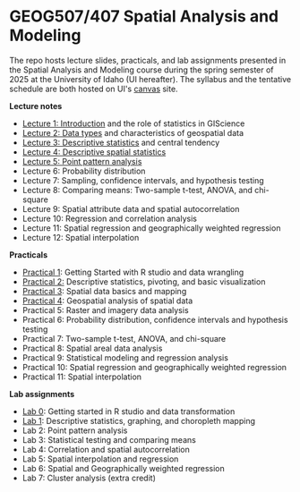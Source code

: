 # GEOG507/407 Spatial Analysis and Modeling

The repo hosts lecture slides, practicals, and lab assignments presented in the Spatial Analysis and Modeling course during the spring semester of 2025 at the University of Idaho (UI hereafter). The syllabus and the tentative schedule are both hosted on UI's [canvas](https://canvas.uidaho.edu/) site.

**Lecture notes**

-   [Lecture 1: Introduction](Lectures/Lecture1_Introduction.html) and the role of statistics in GIScience
-   [Lecture 2: Data types](Lectures/Lecture2_DataTypes_Characteristics.html) and characteristics of geospatial data
-   [Lecture 3: Descriptive statistics](Lectures/Lecture3_CentralTendencyDescriptiveStats.html) and central tendency
-   [Lecture 4: Descriptive spatial statistics](Lectures/Lecture4_DescriptiveSpatialStatistics.zip)
-   [Lecture 5: Point pattern analysis](Lectures/Lecture5_PointPatternAnalysis.zip)
-   Lecture 6: Probability distribution
-   Lecture 7: Sampling, confidence intervals, and hypothesis testing
-   Lecture 8: Comparing means: Two-sample t-test, ANOVA, and chi-square
-   Lecture 9: Spatial attribute data and spatial autocorrelation
-   Lecture 10: Regression and correlation analysis
-   Lecture 11: Spatial regression and geographically weighted regression
-   Lecture 12: Spatial interpolation

**Practicals**

-   [Practical 1](Practicals/1_Practical.html): Getting Started with R studio and data wrangling
-   [Practical 2:](Practicals/2_Practical.html) Descriptive statistics, pivoting, and basic visualization
-   [Practical 3](Practicals/3_Practical.html): Spatial data basics and mapping
-   [Practical 4](Practicals/4_Practical_GeospatialAnalysis.zip): Geospatial analysis of spatial data
-   Practical 5: Raster and imagery data analysis
-   Practical 6: Probability distribution, confidence intervals and hypothesis testing
-   Practical 7: Two-sample t-test, ANOVA, and chi-square
-   Practical 8: Spatial areal data analysis
-   Practical 9: Statistical modeling and regression analysis
-   Practical 10: Spatial regression and geographically weighted regression
-   Practical 11: Spatial interpolation

**Lab assignments**

-   [Lab 0](Labs/Lab0_template.html): Getting started in R studio and data transformation
-   [Lab 1](Labs/Lab1_template.html): Descriptive statistics, graphing, and choropleth mapping
-   Lab 2: Point pattern analysis
-   Lab 3: Statistical testing and comparing means
-   Lab 4: Correlation and spatial autocorrelation
-   Lab 5: Spatial interpolation and regression
-   Lab 6: Spatial and Geographically weighted regression
-   Lab 7: Cluster analysis (extra credit)
